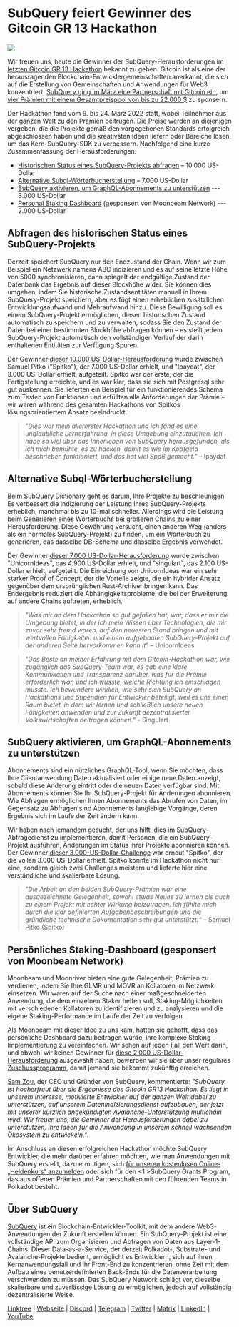 # SubQuery feiert Gewinner des Gitcoin GR 13 Hackathon

![](https://miro.medium.com/max/1400/0*fK6HKHRjdoE1WjYi)

Wir freuen uns, heute die Gewinner der SubQuery-Herausforderungen im [letzten Gitcoin GR 13 Hackathon](https://gitcoin.co/hackathon/gr13/onboard) bekannt zu geben. Gitcoin ist als eine der herausragenden Blockchain-Entwicklergemeinschaften anerkannt, die sich auf die Erstellung von Gemeinschaften und Anwendungen für Web3 konzentriert. [SubQuery ging im März eine Partnerschaft mit Gitcoin ein](./20220308-gitcoin13-hackathon.md), um [vier Prämien mit einem Gesamtpreispool von bis zu 22.000 $](https://gitcoin.co/hackathon/gr13/?org=subquery) zu sponsern.

Der Hackathon fand vom 9. bis 24. März 2022 statt, wobei Teilnehmer aus der ganzen Welt zu den Prämien beitrugen. Die Preise werden an diejenigen vergeben, die die Projekte gemäß den vorgegebenen Standards erfolgreich abgeschlossen haben und die kreativsten Ideen liefern oder Bereiche lösen, um das Kern-SubQuery-SDK zu verbessern. Nachfolgend eine kurze Zusammenfassung der Herausforderungen:

- [Historischen Status eines SubQuery-Projekts abfragen](https://gitcoin.co/issue/subquery/grants/7/100028529) – 10.000 US-Dollar
- [Alternative Subql-Wörterbucherstellung](https://gitcoin.co/issue/subquery/grants/9/100028531) – 7.000 US-Dollar
- [SubQuery aktivieren, um GraphQL-Abonnements zu unterstützen](https://gitcoin.co/issue/subquery/grants/8/100028530) --- 3.000 US-Dollar
- [Personal Staking Dashboard](https://gitcoin.co/issue/subquery/grants/10/100028547) (gesponsert von Moonbeam Network) --- 2.000 US-Dollar

## Abfragen des historischen Status eines SubQuery-Projekts

Derzeit speichert SubQuery nur den Endzustand der Chain. Wenn wir zum Beispiel ein Netzwerk namens ABC indizieren und es auf seine letzte Höhe von 5000 synchronisieren, dann spiegelt der endgültige Zustand der Datenbank das Ergebnis auf dieser Blockhöhe wider. Sie können dies umgehen, indem Sie historische Zustandsentitäten manuell in Ihrem SubQuery-Projekt speichern, aber es fügt einen erheblichen zusätzlichen Entwicklungsaufwand und Mehraufwand hinzu. Diese Bewilligung soll es einem SubQuery-Projekt ermöglichen, diesen historischen Zustand automatisch zu speichern und zu verwalten, sodass Sie den Zustand der Daten bei einer bestimmten Blockhöhe abfragen können – es stellt jedem SubQuery-Projekt automatisch den vollständigen Verlauf der darin enthaltenen Entitäten zur Verfügung Spuren.

Der Gewinner [dieser 10.000 US-Dollar-Herausforderung](https://gitcoin.co/issue/subquery/grants/7/100028529) wurde zwischen Samuel Pitko ("Spitko"), der 7.000 US-Dollar erhielt, und "Ipaydat", der 3.000 US-Dollar erhielt, aufgeteilt. Spitko war der erste, der die Fertigstellung erreichte, und es war klar, dass sie sich mit Postgresql sehr gut auskennen. Sie lieferten ein Beispiel für ein funktionierendes Schema zum Testen von Funktionen und erfüllten alle Anforderungen der Prämie – wir waren während des gesamten Hackathons von Spitkos lösungsorientiertem Ansatz beeindruckt.

> _"Dies war mein allererster Hackathon und ich fand es eine unglaubliche Lernerfahrung, in diese Umgebung einzutauchen. Ich habe so viel über das Innenleben von SubQuery herausgefunden, als ich mich bemühte, es zu hacken, damit es wie im Kopfgeld beschrieben funktioniert, und das hat viel Spaß gemacht."_ – Ipaydat

## Alternative Subql-Wörterbucherstellung

Beim SubQuery Dictionary geht es darum, Ihre Projekte zu beschleunigen. Es verbessert die Indizierung der Leistung Ihres SubQuery-Projekts erheblich, manchmal bis zu 10-mal schneller. Allerdings wird die Leistung beim Generieren eines Wörterbuchs bei größeren Chains zu einer Herausforderung. Diese Gewährung versucht, einen anderen Weg (anders als ein normales SubQuery-Projekt) zu finden, um ein Wörterbuch zu generieren, das dasselbe DB-Schema und dasselbe Ergebnis verwendet.

Der Gewinner [dieser 7.000 US-Dollar-Herausforderung](https://gitcoin.co/issue/subquery/grants/9/1000285315) wurde zwischen "UnicornIdeas", das 4.900 US-Dollar erhielt, und "singulart", das 2.100 US-Dollar erhielt, aufgeteilt. Die Einreichung von UnicornIdeas war ein sehr starker Proof of Concept, der die Vorteile zeigte, die ein hybrider Ansatz gegenüber dem ursprünglichen Rust-Archiver bringen kann. Das Endergebnis reduziert die Abhängigkeitsprobleme, die bei der Erweiterung auf andere Chains auftreten, erheblich.

> _"Was mir an dem Hackathon so gut gefallen hat, war, dass er mir die Umgebung bietet, in der ich mein Wissen über Technologien, die mir zuvor sehr fremd waren, auf den neuesten Stand bringen und mit wertvollen Fähigkeiten und einem aufgebauten SubQuery-Projekt auf der anderen Seite hervorkommen kann it"_ – UnicornIdeas

> _"Das Beste an meiner Erfahrung mit dem Gitcoin-Hackathon war, wie zugänglich das SubQuery-Team war, es gab eine klare Kommunikation und Transparenz darüber, was für die Prämie erforderlich war, und ich wusste, welche Richtung ich einschlagen musste. Ich bewundere wirklich, wie sehr sich SubQuery an Hackathons und Stipendien für Entwickler beteiligt, weil es uns einen Raum bietet, in dem wir lernen und schließlich unsere neuen Fähigkeiten anwenden und zur Zukunft dezentralisierter Volkswirtschaften beitragen können."_ - Singulart

## SubQuery aktivieren, um GraphQL-Abonnements zu unterstützen

Abonnements sind ein nützliches GraphQL-Tool, wenn Sie möchten, dass Ihre Clientanwendung Daten aktualisiert oder einige neue Daten anzeigt, sobald diese Änderung eintritt oder die neuen Daten verfügbar sind. Mit Abonnements können Sie Ihr SubQuery-Projekt für Änderungen abonnieren. Wie Abfragen ermöglichen Ihnen Abonnements das Abrufen von Daten, im Gegensatz zu Abfragen sind Abonnements langlebige Vorgänge, deren Ergebnis sich im Laufe der Zeit ändern kann.

Wir haben nach jemandem gesucht, der uns hilft, dies im SubQuery-Abfragedienst zu implementieren, damit Personen, die ein SubQuery-Projekt ausführen, Änderungen im Status ihrer Projekte abonnieren können. Der Gewinner [dieser 3.000-US-Dollar-Challenge](https://gitcoin.co/issue/subquery/grants/8/100028530) war erneut "Spitko", der die vollen 3.000 US-Dollar erhielt. Spitko konnte im Hackathon nicht nur eine, sondern gleich zwei Challenges meistern und lieferte hier eine verständliche und skalierbare Lösung.

> _"Die Arbeit an den beiden SubQuery-Prämien war eine ausgezeichnete Gelegenheit, sowohl etwas Neues zu lernen als auch zu einem Projekt mit echter Wirkung beizutragen. Ich fühlte mich durch die klar definierten Aufgabenbeschreibungen und die gründliche technische Dokumentation sehr gut unterstützt.“_ – Samuel Pitko (Spitko)

## Persönliches Staking-Dashboard (gesponsert von Moonbeam Network)

Moonbeam und Moonriver bieten eine gute Gelegenheit, Prämien zu verdienen, indem Sie Ihre GLMR und MOVR an Kollatoren im Netzwerk einsetzen. Wir waren auf der Suche nach einer maßgeschneiderten Anwendung, die dem einzelnen Staker helfen soll, Staking-Möglichkeiten mit verschiedenen Kollatoren zu identifizieren und zu analysieren und die eigene Staking-Performance im Laufe der Zeit zu verfolgen.

Als Moonbeam mit dieser Idee zu uns kam, hatten sie gehofft, dass das persönliche Dashboard dazu beitragen würde, ihre komplexe Staking-Implementierung zu vereinfachen. Wir sehen auf jeden Fall den Wert darin, und obwohl wir keinen Gewinner für [diese 2.000 US-Dollar-Herausforderung](https://gitcoin.co/issue/subquery/grants/10/1000285475) ausgewählt haben, bewerben wir sie über unser reguläres [Zuschussprogramm](https://subquery.network/grants), damit jemand sie bekommt zukünftig erreichen.

[Sam Zou](https://twitter.com/zoujialiu), der CEO und Gründer von SubQuery, kommentierte: _"SubQuery ist hocherfreut über die Ergebnisse des Gitcoin GR13 Hackathon. Es liegt in unserem Interesse, motivierte Entwickler auf der ganzen Welt dabei zu unterstützen, auf unserem Datenindizierungsdienst aufzubauen, der jetzt mit unserer kürzlich angekündigten Avalanche-Unterstützung multichain wird. Wir freuen uns, die Gewinner der Herausforderungen dabei zu unterstützen, ihre Ideen für die Anwendung in unserem schnell wachsenden Ökosystem zu entwickeln."_.

Im Anschluss an diesen erfolgreichen Hackathon möchte SubQuery Entwickler, die mehr darüber erfahren möchten, wie man Anwendungen mit SubQuery erstellt, dazu ermutigen, sich [für unseren kostenlosen Online-„Heldenkurs“ anzumelden](https://subquery.coassemble.com/unlock/dOKZW6O#/) oder sich für den <1 >SubQuery Grants Program, das aus offenen Prämien und Partnerschaften mit den führenden Teams in Polkadot besteht</a>.

## Über SubQuery

[SubQuery](https://subquery.network) ist ein Blockchain-Entwickler-Toolkit, mit dem andere Web3-Anwendungen der Zukunft erstellen können. Ein SubQuery-Projekt ist eine vollständige API zum Organisieren und Abfragen von Daten aus Layer-1-Chains. Dieser Data-as-a-Service, der derzeit Polkadot-, Substrate- und Avalanche-Projekte bedient, ermöglicht es Entwicklern, sich auf ihren Kernanwendungsfall und ihr Front-End zu konzentrieren, ohne Zeit mit dem Aufbau eines benutzerdefinierten Back-Ends für die Datenverarbeitung verschwenden zu müssen. Das SubQuery Network schlägt vor, dieselbe skalierbare und zuverlässige Lösung zu ermöglichen, jedoch auf vollständig dezentralisierte Weise.

​​[Linktree](https://linktr.ee/subquerynetwork) | [Webseite](https://subquery.network/) | [Discord](https://discord.com/invite/78zg8aBSMG) | [Telegram](https://t.me/subquerynetwork) | [Twitter](https://twitter.com/subquerynetwork) | [Matrix](https://matrix.to/#/#subquery:matrix.org) | [LinkedIn](https://www.linkedin.com/company/subquery) | [YouTube](https://www.youtube.com/channel/UCi1a6NUUjegcLHDFLr7CqLw)

